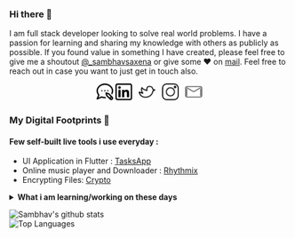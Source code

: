 ### Hi there 👋

I am full stack developer looking to solve real world problems. I have a passion for learning and sharing my knowledge with others as publicly as possible. 
If you found value in something I have created, please feel free to give me a shoutout [@_sambhavsaxena](https://twitter.com/_sambhavsaxena) or give some ♥ on [mail](mailto:sambhavsaxena02@outlook.com). Feel free to reach out in case you want to just get in touch also.

<p align='center'>
<a href="https://thatsameguy.netlify.app"><img height="30" src="https://github.com/sambhavsaxena/sambhavsaxena/blob/main/blog.png?raw=true"></a>
<a href="https://www.linkedin.com/in/sambhav-saxena-411985152/"><img height="30" src="https://github.com/sambhavsaxena/sambhavsaxena/blob/main/linkedin.png?raw=true"></a>&nbsp;&nbsp;
<a href="https://twitter.com/_sambhavsaxena"><img height="30" src="https://github.com/sambhavsaxena/sambhavsaxena/blob/main/twitter.png?raw=true"></a>&nbsp;&nbsp;
<a href="https://www.instagram.com/sambhav.jpg/"><img height="30" src="https://github.com/sambhavsaxena/sambhavsaxena/blob/main/instagram.png?raw=true"></a>&nbsp;&nbsp;
<a href="mailto:sambhavsaxena02@outlook.com"><img height="30" src="https://github.com/sambhavsaxena/sambhavsaxena/blob/main/mail.png?raw=true"></a>
</p>

### My Digital Footprints 🌱

#### Few self-built live tools i use everyday :
* UI Application in Flutter : [TasksApp](https://drive.google.com/file/d/1qEpWmUqx9D1LFbjFQQgDAizoE-aI0_5a/view)
* Online music player and Downloader : [Rhythmix](https://drive.google.com/file/d/1uRbKsD6kl9Jw54mr4CL3_obYg6vl7ZzV/view)
* Encrypting Files: [Crypto](https://github.com/thatsameguyokay/crypto)

<details>
 <summary><strong>What i am learning/working on these days</strong></summary>
 <ul>
   <li> Efficient system designing </li>
   <li> Working with Python </li>
   <li> Playing around with Competitive Questions </li>
   <li> Building <a href="https://thatsameguy.netlify.app" target="_blank">thatsameguy.netlify.app</a> </li>
   <li> Flutter Development</li>
  </ul>
</details>

 ![Sambhav's github stats](https://github-readme-stats.vercel.app/api?username=sambhavsaxena&show_icons=true&hide_border=true&title_color=000)
 <br>
 ![Top Languages](https://github-readme-stats.vercel.app/api/top-langs/?username=sambhavsaxena&layout=compact&hide_border=true)
